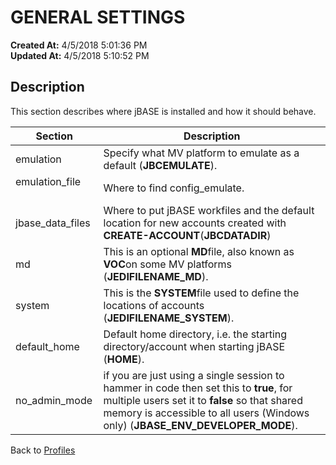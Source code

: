 # GENERAL SETTINGS

**Created At:** 4/5/2018 5:01:36 PM  
**Updated At:** 4/5/2018 5:10:52 PM  


## Description 

This section describes where jBASE is installed and how it should behave.


| Section<br> | Description<br> |
| --- | --- |
| emulation  <br> | Specify what MV platform to emulate as a default (**JBCEMULATE**).<br> |
| emulation\_file          <br> | Where to find config\_emulate.<br> |
| jbase\_data\_files<br> | Where to put jBASE workfiles and the default location for new accounts created with **CREATE-ACCOUNT**(**JBCDATADIR**)<br> |
| md<br> | This is an optional **MD**file, also known as **VOC**on some MV platforms (**JEDIFILENAME\_MD**).<br> |
| system<br> | This is the **SYSTEM**file used to define the locations of accounts (**JEDIFILENAME\_SYSTEM**).<br> |
| default\_home<br> | Default home directory, i.e. the starting directory/account when starting jBASE (**HOME**).<br> |
| no\_admin\_mode<br> | if you are just using a single session to hammer in code then set this to **true**, for multiple users set it to **false** so that shared memory is accessible to all users (Windows only) (**JBASE\_ENV\_DEVELOPER\_MODE**).<br> |




Back to [Profiles](jbase-profiles57)
